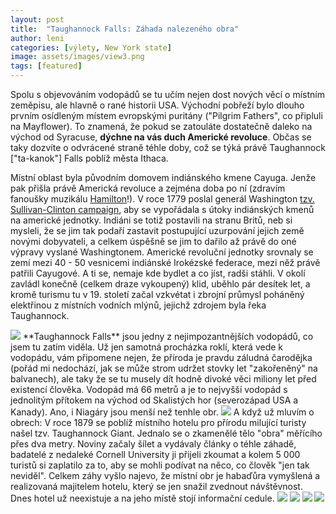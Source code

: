 ```yaml
---
layout: post
title:  "Taughannock Falls: Záhada nalezeného obra"
author: leni
categories: [výlety, New York state]
image: assets/images/view3.png
tags: [featured]
---
```


Spolu s objevováním vodopádů se tu učím nejen dost nových věcí o místním zeměpisu, ale hlavně o rané historii USA. Východní pobřeží bylo dlouho prvním osídleným místem evropskými puritány ("Pilgrim Fathers", co připluli na Mayflower). To znamená, že pokud se zatouláte dostatečně daleko na východ od Syracuse, **dýchne na vás duch Americké revoluce**. Občas se taky dozvíte o odvrácené straně téhle doby, což se týká právě Taughannock ["ta-kanok"] Falls poblíž města Ithaca.

Místní oblast byla původním domovem indiánského kmene Cayuga. Jenže pak přišla právě Americká revoluce a zejména doba po ní (zdravím fanoušky muzikálu <a href="https://www.youtube.com/watch?v=DcD9ADx_Rh4">Hamilton</a>!). V roce 1779 poslal generál Washington <a href="https://www.nps.gov/fost/learn/historyculture/the-western-expedition-against-the-six-nations-1779.htm">tzv. Sullivan-Clinton campaign</a>, aby se vypořádala s útoky indiánských kmenů na americké jednotky. Indiáni se totiž postavili na stranu Britů, neb si mysleli, že se jim tak podaří zastavit postupující uzurpování jejich země novými dobyvateli, a celkem úspěšně se jim to dařilo až právě do oné výpravy vyslané Washingtonem. Americké revoluční jednotky srovnaly se zemí mezi 40 - 50 vesnicemi indiánské Irokézské federace, mezi něž právě patřili Cayugové. A ti se, nemaje kde bydlet a co jíst, radši stáhli. V okolí zavládl konečně (celkem draze vykoupený) klid, uběhlo pár desítek let, a kromě turismu tu v 19. století začal vzkvétat i zbrojní průmysl poháněný elektřinou z místních vodních mlýnů, jejichž zdrojem byla řeka Taughannock.

<img src="/assets/images/gorge2.png">
**Taughannock Falls** jsou jedny z nejimpozantnějších vodopádů, co jsem tu zatím viděla. Už jen samotná procházka roklí, která vede k vodopádu, vám připomene nejen, že příroda je pravdu záludná čarodějka (pořád mi nedochází, jak se může strom udržet stovky let "zakořeněný" na balvanech), ale taky že se tu musely dít hodně divoké věci miliony let před existencí člověka. Vodopád má 66 metrů a je to nejvyšší vodopád s jednolitým přítokem na východ od Skalistých hor (severozápad USA a Kanady). Ano, i Niagáry jsou menší než tenhle obr.

<img src="/assets/images/view.png">
A když už mluvím o obrech: V roce 1879 se poblíž místního hotelu pro přírodu milující turisty našel tzv. Taughannock Giant. Jednalo se o zkamenělé tělo "obra" měřícího přes dva metry. Noviny začaly šílet a vydávaly články o téhle záhadě, badatelé z nedaleké Cornell University ji přijeli zkoumat a kolem 5 000 turistů si zaplatilo za to, aby se mohli podívat na něco, co člověk "jen tak neviděl". Celkem záhy vyšlo najevo, že místní obr je habaďůra vymyšlená a realizovaná majitelem hotelu, který se jen snažil zvednout návštěvnost. Dnes hotel už neexistuje a na jeho místě stojí informační cedule.

<img src="/assets/images/beginning.png">
<img src="/assets/images/signs.png">
<img src="/assets/images/gorge.png">
<img src="/assets/images/trees.png">
